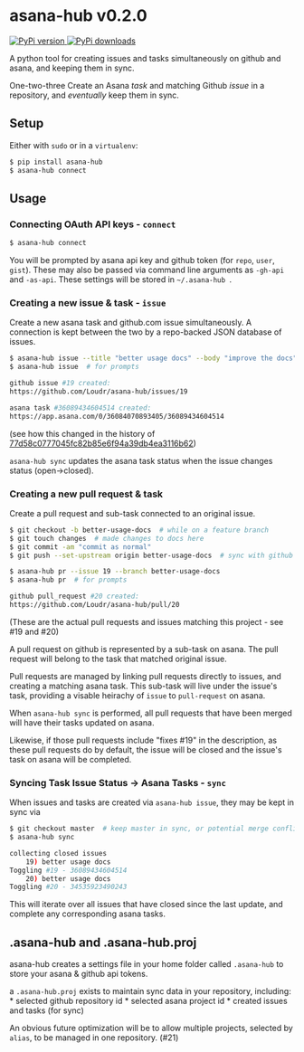 # asana-hub v0.2.0

[ ![PyPi version](https://img.shields.io/pypi/v/asana-hub.svg) ](https://pypi.python.org/pypi/asana-hub)
[ ![PyPi downloads](https://img.shields.io/pypi/dm/asana-hub.svg) ](https://pypi.python.org/pypi/asana-hub)

A python tool for creating issues and tasks simultaneously on github and asana, and keeping them in sync.

One-two-three Create an Asana *task* and matching Github *issue* in a repository,
and _eventually_ keep them in sync.

## Setup

Either with `sudo` or in a `virtualenv`:

```bash
$ pip install asana-hub
$ asana-hub connect
```

## Usage

### Connecting OAuth API keys - `connect`

```bash
$ asana-hub connect
```

You will be prompted by asana api key and github token (for `repo`, `user`, `gist`).
These may also be passed via command line arguments as `-gh-api` and `-as-api`.
These settings will be stored in `~/.asana-hub `.

### Creating a new issue & task - `issue`

Create a new asana task and github.com issue simultaneously. A connection is kept
between the two by a repo-backed JSON database of issues.

```bash
$ asana-hub issue --title "better usage docs" --body "improve the docs"
$ asana-hub issue  # for prompts

github issue #19 created:
https://github.com/Loudr/asana-hub/issues/19

asana task #36089434604514 created:
https://app.asana.com/0/36084070893405/36089434604514
```

(see how this changed in the history of [77d58c0777045fc82b85e6f94a39db4ea3116b62](https://github.com/Loudr/asana-hub/commit/77d58c0777045fc82b85e6f94a39db4ea3116b62))

`asana-hub sync` updates the asana task status when the issue changes status (open->closed).

### Creating a new pull request & task

Create a pull request and sub-task connected to an original issue.

```bash
$ git checkout -b better-usage-docs  # while on a feature branch
$ git touch changes  # made changes to docs here
$ git commit -am "commit as normal"
$ git push --set-upstream origin better-usage-docs  # sync with github

$ asana-hub pr --issue 19 --branch better-usage-docs
$ asana-hub pr  # for prompts

github pull_request #20 created:
https://github.com/Loudr/asana-hub/pull/20
```

(These are the actual pull requests and issues matching this project - see #19 and #20)

A pull request on github is represented by a sub-task on asana.
The pull request will belong to the task that matched original issue.

Pull requests are managed by linking pull requests directly to issues,
and creating a matching asana task. This sub-task will live under the
issue's task, providing a visable heirachy of `issue` to `pull-request`
on asana.

When `asana-hub sync` is performed, all pull requests that have been merged
will have their tasks updated on asana.

Likewise, if those pull requests include "fixes #19" in the description,
as these pull requests do by default, the issue will be closed and the
issue's task on asana will be completed.

### Syncing Task Issue Status -> Asana Tasks - `sync`

When issues and tasks are created via `asana-hub issue`, they may be kept in sync via
```bash
$ git checkout master  # keep master in sync, or potential merge conflicts loom
$ asana-hub sync

collecting closed issues
    19) better usage docs
Toggling #19 - 36089434604514
    20) better usage docs
Toggling #20 - 34535923490243
```

This will iterate over all issues that have closed since the last update, and
complete any corresponding asana tasks.

## .asana-hub and .asana-hub.proj

asana-hub creates a settings file in your home folder called `.asana-hub` to store your asana & github api tokens.

a `.asana-hub.proj` exists to maintain sync data in your repository, including:
    * selected github repository id
    * selected asana project id
    * created issues and tasks (for sync)

An obvious future optimization will be to allow multiple projects,
selected by `alias`, to be managed in one repository. (#21)


